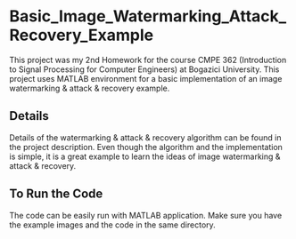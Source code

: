 # Basic_Image_Watermarking_Attack_Recovery_Example
This project was my 2nd Homework for the course CMPE 362 (Introduction to Signal Processing for Computer Engineers) at Bogazici University. This project uses MATLAB environment for a basic implementation of an image watermarking &amp; attack &amp; recovery example.

## Details
Details of the watermarking & attack & recovery algorithm can be found in the project description. Even though the algorithm and the implementation is simple, it is a great example to learn the ideas of image watermarking & attack & recovery.

## To Run the Code
The code can be easily run with MATLAB application. Make sure you have the example images and the code in the same directory.
